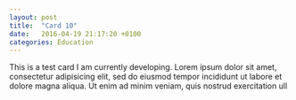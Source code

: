 ```yaml
---
layout: post
title:  "Card 10"
date:   2016-04-19 21:17:20 +0100
categories: Education
---
```

This is a test card I am currently developing. Lorem ipsum dolor sit amet, consectetur adipisicing elit, sed do eiusmod
tempor incididunt ut labore et dolore magna aliqua. Ut enim ad minim veniam,
quis nostrud exercitation ull